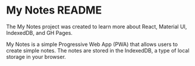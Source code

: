 # My Notes README

The My Notes project was created to learn more about React, Material UI, IndexedDB, and GH Pages.

My Notes is a simple Progressive Web App (PWA) that allows users to create simple notes.  The notes are stored in the IndexedDB, a type of local storage in your browser.
